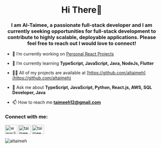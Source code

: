 <h1 align="center">Hi There👋</h1>
<h3 align="center">I am Al-Taimee, a passionate full-stack developer and I am currently seeking opportunities for full-stack development to contribute to highly scalable, deployable applications. Please feel free to reach out I would love to connect! </h3>

- 🔭 I’m currently working on [Personal React Projects]((https://github.com/altaimeh/React-Projects))

- 🌱 I’m currently learning **TypeScript, JavaScript, Java, NodeJs, Flutter**

- 👨‍💻 All of my projects are available at [https://github.com/altaimeh](https://github.com/altaimeh)

- 💬 Ask me about **TypeScript, JavaScript, Python, React.js, AWS, SQL Developer, Java**

- 📫 How to reach me **taimeeh12@gmail.com**

<!--- ⚡ Fun fact **I think I am funny**-->

<h3 align="left">Connect with me:</h3>
<p align="left">
<a href="https://linkedin.com/in/www.linkedin.com/in/altaimee" target="blank"><img align="center" src="https://raw.githubusercontent.com/rahuldkjain/github-profile-readme-generator/master/src/images/icons/Social/linked-in-alt.svg" alt="www.linkedin.com/in/altaimee" height="30" width="40" /></a>
<a href="https://instagram.com/taimee_h" target="blank"><img align="center" src="https://raw.githubusercontent.com/rahuldkjain/github-profile-readme-generator/master/src/images/icons/Social/instagram.svg" alt="taimee_h" height="30" width="40" /></a>
<a href="https://www.leetcode.com/taimeeh12" target="blank"><img align="center" src="https://raw.githubusercontent.com/rahuldkjain/github-profile-readme-generator/master/src/images/icons/Social/leet-code.svg" alt="taimeeh12" height="30" width="40" /></a>
</p>

<p><img align="center" src="https://github-readme-stats.vercel.app/api/top-langs?username=altaimeh&show_icons=true&locale=en&layout=compact" alt="altaimeh" /></p>
